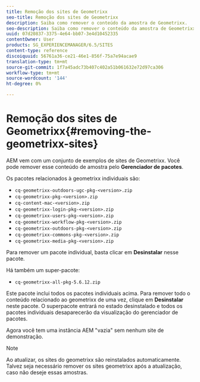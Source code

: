 ```yaml
---
title: Remoção dos sites de Geometrixx
seo-title: Remoção dos sites de Geometrixx
description: Saiba como remover o conteúdo da amostra de Geometrixx.
seo-description: Saiba como remover o conteúdo da amostra de Geometrixx.
uuid: 07d20837-3375-4e64-bb07-3e4d10452335
contentOwner: User
products: SG_EXPERIENCEMANAGER/6.5/SITES
content-type: reference
discoiquuid: 56761a36-ce21-46e1-856f-75a7e94acae9
translation-type: tm+mt
source-git-commit: 1f7a45adc73b407c402a51b061632e72d97ca306
workflow-type: tm+mt
source-wordcount: '144'
ht-degree: 0%

---
```



# Remoção dos sites de Geometrixx{#removing-the-geometrixx-sites}

AEM vem com um conjunto de exemplos de sites de Geometrixx. Você pode remover esse conteúdo de amostra pelo **Gerenciador de pacotes**.

Os pacotes relacionados à geometrixx individuais são:

* `cq-geometrixx-outdoors-ugc-pkg-<version>.zip`
* `cq-geometrixx-pkg-<version>.zip`
* `cq-content-mac-<version>.zip`
* `cq-geometrixx-login-pkg-<version>.zip`
* `cq-geometrixx-users-pkg-<version>.zip`
* `cq-geometrixx-workflow-pkg-<version>.zip`
* `cq-geometrixx-outdoors-pkg-<version>.zip`
* `cq-geometrixx-commons-pkg-<version>.zip`
* `cq-geometrixx-media-pkg-<version>.zip`

Para remover um pacote individual, basta clicar em **Desinstalar** nesse pacote.

Há também um super-pacote:

* `cq-geometrixx-all-pkg-5.6.12.zip`

Este pacote inclui todos os pacotes individuais acima. Para remover todo o conteúdo relacionado ao geometrixx de uma vez, clique em **Desinstalar** neste pacote. O superpacote entrará no estado desinstalado e todos os pacotes individuais desaparecerão da visualização do gerenciador de pacotes.

Agora você tem uma instância AEM &quot;vazia&quot; sem nenhum site de demonstração.

>[!NOTE]
>
>Ao atualizar, os sites do geometrixx são reinstalados automaticamente. Talvez seja necessário remover os sites geometrixx após a atualização, caso não deseje essas amostras.


